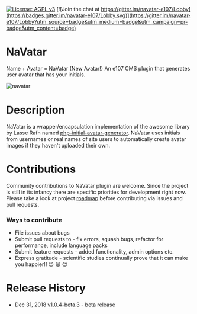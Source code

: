 [![License: AGPL v3](https://img.shields.io/badge/License-AGPL%20v3-blue.svg)](https://www.gnu.org/licenses/agpl-3.0)
[![Join the chat at https://gitter.im/navatar-e107/Lobby](https://badges.gitter.im/navatar-e107/Lobby.svg)](https://gitter.im/navatar-e107/Lobby?utm_source=badge&utm_medium=badge&utm_campaign=pr-badge&utm_content=badge)
# NaVatar
Name + Avatar = NaVatar (New Avatar!)
An e107 CMS plugin that generates user avatar that has your initials.

![navatar]()

# Description
NaVatar is a wrapper/encapsulation implementation of the awesome library by Lasse Rafn named [php-initial-avatar-generator](https://github.com/LasseRafn/php-initial-avatar-generator "php-initial-avatar-generator"). NaVatar uses initials from usernames or real names of site users to automatically create avatar images if they haven't uploaded their own.
# Contributions
Community contributions to NaVatar plugin are welcome. Since the project is still in its infancy there are specific priorities for development right now. Please take a look at project [roadmap](https://github.com/arunshekher/navatar/projects/1 "NaVatar Roadmap") before contributing via issues and pull requests.

### Ways to contribute
* File issues about bugs
* Submit pull requests to - fix errors, squash bugs, refactor for performance, include language packs
* Submit feature requests - added functionality, admin options etc.
* Express gratitude - scientific studies continually prove that it can make you happier!! :wink: :laughing: :heart_eyes:


# Release History
+ Dec 31, 2018 [v1.0.4-beta.3](https://github.com/arunshekher/navatar/releases/tag/v1.0.4-beta.3) - beta release
